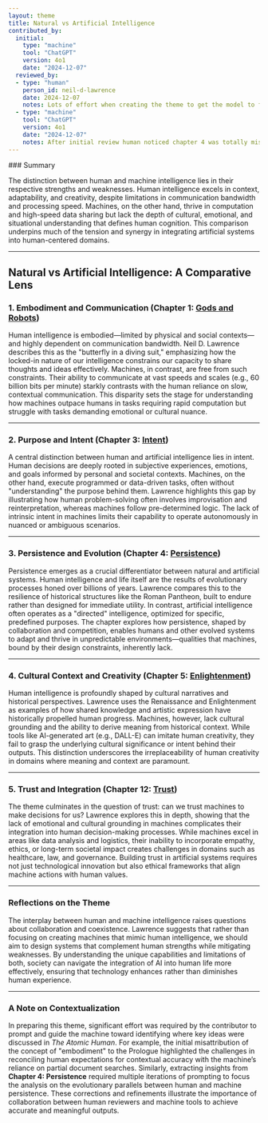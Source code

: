 ```yaml
---
layout: theme
title: Natural vs Artificial Intelligence
contributed_by:
  initial:
    type: "machine"
    tool: "ChatGPT"
    version: 4o1
    date: "2024-12-07"
  reviewed_by:
  - type: "human"
    person_id: neil-d-lawrence
    date: 2024-12-07
    notes: Lots of effort when creating the theme to get the model to focus on right chapters. Add in links to chapters.
  - type: "machine"
    tool: "ChatGPT"
    version: 4o1
    date: "2024-12-07"
	notes: After initial review human noticed chapter 4 was totally missing and prompted model to add it in.
---
```


<div class="machine-commentary" markdown="1">
### Summary

The distinction between human and machine intelligence lies in their respective strengths and weaknesses. Human intelligence excels in context, adaptability, and creativity, despite limitations in communication bandwidth and processing speed. Machines, on the other hand, thrive in computation and high-speed data sharing but lack the depth of cultural, emotional, and situational understanding that defines human cognition. This comparison underpins much of the tension and synergy in integrating artificial systems into human-centered domains.

---

## **Natural vs Artificial Intelligence: A Comparative Lens**

### 1. Embodiment and Communication (Chapter 1: [Gods and Robots](/chapters/01-gods-and-robots/))

Human intelligence is embodied—limited by physical and social contexts—and highly dependent on communication bandwidth. Neil D. Lawrence describes this as the "butterfly in a diving suit," emphasizing how the locked-in nature of our intelligence constrains our capacity to share thoughts and ideas effectively. Machines, in contrast, are free from such constraints. Their ability to communicate at vast speeds and scales (e.g., 60 billion bits per minute) starkly contrasts with the human reliance on slow, contextual communication. This disparity sets the stage for understanding how machines outpace humans in tasks requiring rapid computation but struggle with tasks demanding emotional or cultural nuance.

---

### 2. Purpose and Intent (Chapter 3: [Intent](/chapters/03-intent/))

A central distinction between human and artificial intelligence lies in intent. Human decisions are deeply rooted in subjective experiences, emotions, and goals informed by personal and societal contexts. Machines, on the other hand, execute programmed or data-driven tasks, often without "understanding" the purpose behind them. Lawrence highlights this gap by illustrating how human problem-solving often involves improvisation and reinterpretation, whereas machines follow pre-determined logic. The lack of intrinsic intent in machines limits their capability to operate autonomously in nuanced or ambiguous scenarios.

---

### 3. Persistence and Evolution (Chapter 4: [Persistence](/chapters/04-persistence/))

Persistence emerges as a crucial differentiator between natural and artificial systems. Human intelligence and life itself are the results of evolutionary processes honed over billions of years. Lawrence compares this to the resilience of historical structures like the Roman Pantheon, built to endure rather than designed for immediate utility. In contrast, artificial intelligence often operates as a "directed" intelligence, optimized for specific, predefined purposes. The chapter explores how persistence, shaped by collaboration and competition, enables humans and other evolved systems to adapt and thrive in unpredictable environments—qualities that machines, bound by their design constraints, inherently lack.

---

### 4. Cultural Context and Creativity (Chapter 5: [Enlightenment](/chapters/05-enlightenment/))

Human intelligence is profoundly shaped by cultural narratives and historical perspectives. Lawrence uses the Renaissance and Enlightenment as examples of how shared knowledge and artistic expression have historically propelled human progress. Machines, however, lack cultural grounding and the ability to derive meaning from historical context. While tools like AI-generated art (e.g., DALL-E) can imitate human creativity, they fail to grasp the underlying cultural significance or intent behind their outputs. This distinction underscores the irreplaceability of human creativity in domains where meaning and context are paramount.

---

### 5. Trust and Integration (Chapter 12: [Trust](/chapters/12-trust/))

The theme culminates in the question of trust: can we trust machines to make decisions for us? Lawrence explores this in depth, showing that the lack of emotional and cultural grounding in machines complicates their integration into human decision-making processes. While machines excel in areas like data analysis and logistics, their inability to incorporate empathy, ethics, or long-term societal impact creates challenges in domains such as healthcare, law, and governance. Building trust in artificial systems requires not just technological innovation but also ethical frameworks that align machine actions with human values.

---

### Reflections on the Theme

The interplay between human and machine intelligence raises questions about collaboration and coexistence. Lawrence suggests that rather than focusing on creating machines that mimic human intelligence, we should aim to design systems that complement human strengths while mitigating weaknesses. By understanding the unique capabilities and limitations of both, society can navigate the integration of AI into human life more effectively, ensuring that technology enhances rather than diminishes human experience.

---

### A Note on Contextualization

In preparing this theme, significant effort was required by the contributor to prompt and guide the machine toward identifying where key ideas were discussed in *The Atomic Human*. For example, the initial misattribution of the concept of "embodiment" to the Prologue highlighted the challenges in reconciling human expectations for contextual accuracy with the machine’s reliance on partial document searches. Similarly, extracting insights from **Chapter 4: Persistence** required multiple iterations of prompting to focus the analysis on the evolutionary parallels between human and machine persistence. These corrections and refinements illustrate the importance of collaboration between human reviewers and machine tools to achieve accurate and meaningful outputs.
</div>
